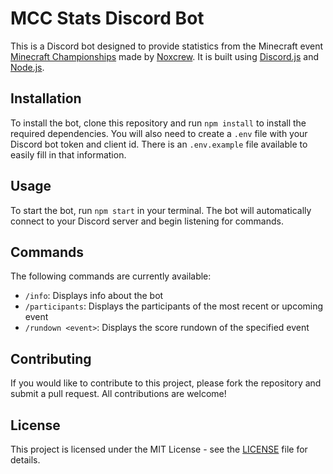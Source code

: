 # MCC Stats Discord Bot
This is a Discord bot designed to provide statistics from the Minecraft event [Minecraft Championships](https://mcchampionship.com/) made by [Noxcrew](https://noxcrew.com). It is built using [Discord.js](https://discord.js.org/) and [Node.js](https://nodejs.org/).

## Installation

To install the bot, clone this repository and run `npm install` to install the required dependencies. You will also need to create a `.env` file with your Discord bot token and client id. There is an `.env.example` file available to easily fill in that information.

## Usage

To start the bot, run `npm start` in your terminal. The bot will automatically connect to your Discord server and begin listening for commands.

## Commands

The following commands are currently available:

- `/info`: Displays info about the bot
- `/participants`: Displays the participants of the most recent or upcoming event
- `/rundown <event>`: Displays the score rundown of the specified event

## Contributing

If you would like to contribute to this project, please fork the repository and submit a pull request. All contributions are welcome!

## License

This project is licensed under the MIT License - see the [LICENSE](LICENSE) file for details.
